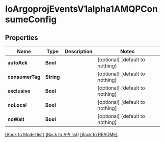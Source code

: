 # IoArgoprojEventsV1alpha1AMQPConsumeConfig


## Properties
Name | Type | Description | Notes
------------ | ------------- | ------------- | -------------
**autoAck** | **Bool** |  | [optional] [default to nothing]
**consumerTag** | **String** |  | [optional] [default to nothing]
**exclusive** | **Bool** |  | [optional] [default to nothing]
**noLocal** | **Bool** |  | [optional] [default to nothing]
**noWait** | **Bool** |  | [optional] [default to nothing]


[[Back to Model list]](../README.md#models) [[Back to API list]](../README.md#api-endpoints) [[Back to README]](../README.md)


